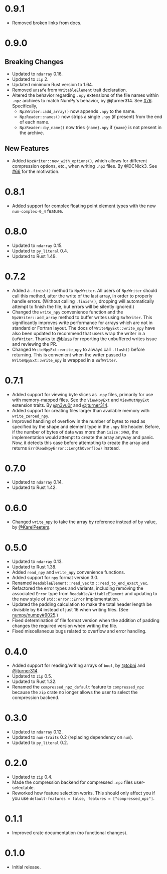 # 0.9.1

* Removed broken links from docs.

# 0.9.0

## Breaking Changes

* Updated to `ndarray` 0.16.
* Updated to `zip` 2.
* Updated minimum Rust version to 1.64.
* Removed `unsafe` from `WritableElement` trait declaration.
* Altered the behavior regarding `.npy` extensions of the file names within
  `.npz` archives to match NumPy's behavior, by @jturner314. See
  [#76](https://github.com/jturner314/ndarray-npy/pull/76). Specifically,
  - `NpzWriter::add_array()` now appends `.npy` to the name.
  - `NpzReader::names()` now strips a single `.npy` (if present) from the end
    of each name.
  - `NpzReader::by_name()` now tries `{name}.npy` if `{name}` is not present in
    the archive.

## New Features

* Added `NpzWriter::new_with_options()`, which allows for different compression
  options, etc., when writing `.npz` files. By @DCNick3. See
  [#66](https://github.com/jturner314/ndarray-npy/pull/66) for the motivation.

# 0.8.1

* Added support for complex floating point element types with the new
  `num-complex-0_4` feature.

# 0.8.0

* Updated to `ndarray` 0.15.
* Updated to `py_literal` 0.4.
* Updated to Rust 1.49.

# 0.7.2

* Added a `.finish()` method to `NpzWriter`. All users of `NpzWriter` should
  call this method, after the write of the last array, in order to properly
  handle errors. (Without calling `.finish()`, dropping will automatically
  attempt to finish the file, but errors will be silently ignored.)
* Changed the `write_npy` convenience function and the `NpzWriter::add_array`
  method to buffer writes using `BufWriter`. This significantly improves write
  performance for arrays which are not in standard or Fortran layout. The docs
  of `WriteNpyExt::write_npy` have also been updated to recommend that users
  wrap the writer in a `BufWriter`. Thanks to [@bluss] for reporting the
  unbuffered writes issue and reviewing the PR.
* Changed `WriteNpyExt::write_npy` to always call `.flush()` before returning.
  This is convenient when the writer passed to `WriteNpyExt::write_npy` is
  wrapped in a `BufWriter`.

# 0.7.1

* Added support for viewing byte slices as `.npy` files, primarily for use with
  memory-mapped files. See the `ViewNpyExt` and `ViewMutNpyExt` extension
  traits. By [@n3vu0r] and [@jturner314].
* Added support for creating files larger than available memory with
  `write_zeroed_npy`.
* Improved handling of overflow in the number of bytes to read as specified by
  the shape and element type in the `.npy` file header. Before, if the number
  of bytes of data was more than `isize::MAX`, the implementation would attempt
  to create the array anyway and panic. Now, it detects this case before
  attempting to create the array and returns
  `Err(ReadNpyError::LengthOverflow)` instead.

# 0.7.0

* Updated to `ndarray` 0.14.
* Updated to Rust 1.42.

# 0.6.0

* Changed `write_npy` to take the array by reference instead of by value, by
  [@KarelPeeters].

# 0.5.0

* Updated to `ndarray` 0.13.
* Updated to Rust 1.38.
* Added `read_npy` and `write_npy` convenience functions.
* Added support for `npy` format version 3.0.
* Renamed `ReadableElement::read_vec` to `::read_to_end_exact_vec`.
* Refactored the error types and variants, including removing the associated
  `Error` type from `Readable/WritableElement` and updating to the new style of
  `std::error::Error` implementation.
* Updated the padding calculation to make the total header length be divisible
  by 64 instead of just 16 when writing files. (See
  [numpy/numpy#9025](https://github.com/numpy/numpy/pull/9025).)
* Fixed determination of file format version when the addition of padding
  changes the required version when writing the file.
* Fixed miscellaneous bugs related to overflow and error handling.

# 0.4.0

* Added support for reading/writing arrays of `bool`, by [@tobni] and
  [@jturner314].
* Updated to `zip` 0.5.
* Updated to Rust 1.32.
* Renamed the `compressed_npz_default` feature to `compressed_npz` because the
  `zip` crate no longer allows the user to select the compression backend.

# 0.3.0

* Updated to `ndarray` 0.12.
* Updated to `num-traits` 0.2 (replacing dependency on `num`).
* Updated to `py_literal` 0.2.

# 0.2.0

* Updated to `zip` 0.4.
* Made the compression backend for compressed `.npz` files user-selectable.
* Reworked how feature selection works. This should only affect you if you use
  `default-features = false, features = ["compressed_npz"]`.

# 0.1.1

* Improved crate documentation (no functional changes).

# 0.1.0

* Initial release.

[@bluss]: https://github.com/bluss/
[@jturner314]: https://github.com/jturner314/
[@KarelPeeters]: https://github.com/KarelPeeters/
[@n3vu0r]: https://github.com/n3vu0r/
[@tobni]: https://github.com/tobni/
